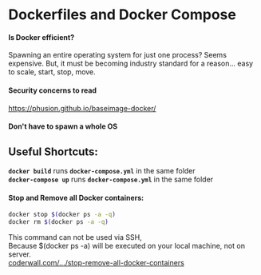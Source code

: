 # Dockerfiles and Docker Compose     
     
#### Is Docker efficient?     
Spawning an entire operating system for just one process? Seems expensive. But, it must be becoming industry standard for a reason... easy to scale, start, stop, move.     
     
#### Security concerns to read     
https://phusion.github.io/baseimage-docker/     
     
#### Don't have to spawn a whole OS     
     
     
## Useful Shortcuts:     
**`docker build`** runs **`docker-compose.yml`** in the same folder     
**`docker-compose up`** runs **`docker-compose.yml`** in the same folder     
     
#### Stop and Remove all Docker containers:     
```bash     
docker stop $(docker ps -a -q)     
docker rm $(docker ps -a -q)     
```     
This command can not be used via SSH,     
Because $(docker ps -a) will be executed on your local machine, not on server.     
[coderwall.com/.../stop-remove-all-docker-containers](https://coderwall.com/p/ewk0mq/stop-remove-all-docker-containers)     
     
